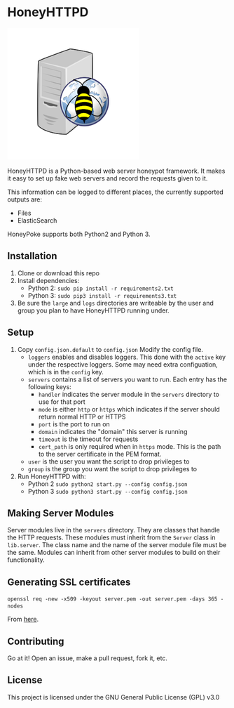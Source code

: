 # HoneyHTTPD

![HoneyHTTPD Logo](honeyhttpd.png)

HoneyHTTPD is a Python-based web server honeypot framework. It makes it easy to set up fake web servers and record the requests given to it.


This information can be logged to different places, the currently supported outputs are:
* Files
* ElasticSearch

HoneyPoke supports both Python2 and Python 3.

## Installation

1. Clone or download this repo
2. Install dependencies: 
    * Python 2: `sudo pip install -r requirements2.txt` 
    * Python 3: `sudo pip3 install -r requirements3.txt` 
3. Be sure the `large` and `logs` directories are writeable by the user and group you plan to have HoneyHTTPD running under.

## Setup

1. Copy `config.json.default`  to `config.json` Modify the config file. 
    * `loggers` enables and disables loggers. This done with the `active` key under the respective loggers. Some may need extra configuation, which is in the `config` key.
    * `servers` contains a list of servers you want to run. Each entry has the following keys:
        * `handler` indicates the server module in the `servers` directory to use for that port
        * `mode` is either `http` or `https` which indicates if the server should return normal HTTP or HTTPS
        * `port` is the port to run on 
        * `domain` indicates the "domain" this server is running 
        * `timeout` is the timeout for requests 
        * `cert_path` is only required when in `https` mode. This is the path to the server certificate in the PEM format.
    * `user` is the user you want the script to drop privileges to
    * `group` is the group you want the script to drop privileges to
2. Run HoneyHTTPD with:
    * Python 2 `sudo python2 start.py --config config.json`
    * Python 3 `sudo python3 start.py --config config.json`

## Making Server Modules

Server modules live in the `servers` directory. They are classes that handle the HTTP requests. These modules must inherit from the `Server` class in `lib.server`. The class name and the name of the server module file must be the same. Modules can inherit from other server modules to build on their functionality.

## Generating SSL certificates

```
openssl req -new -x509 -keyout server.pem -out server.pem -days 365 -nodes
```

From [here](https://gist.github.com/dergachev/7028596).

## Contributing

Go at it! Open an issue, make a pull request, fork it, etc.

## License

This project is licensed under the GNU General Public License (GPL) v3.0
